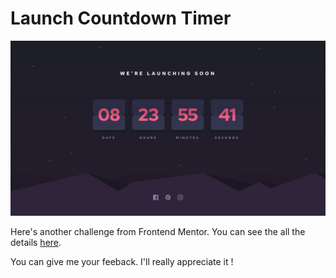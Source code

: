 # Launch Countdown Timer
![image](design/desktop-design.jpg)

Here's another challenge from Frontend Mentor. 
You can see the all the details [here](https://www.frontendmentor.io/challenges/launch-countdown-timer-N0XkGfyz-/hub/launch-countdown-timer-8-kG14iZb2).

You can give me your feeback. I'll really appreciate it !